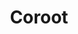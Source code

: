---
blog: https://coroot.com/blog
git: https://github.com/coroot/coroot
linkedin: https://linkedin.com/company/coroot
logohandle: coroot
sort: coroot
title: Coroot
twitter: https://x.com/coroot_com
website: https://coroot.com/
youtube: https://youtube.com/@coroot_com
---